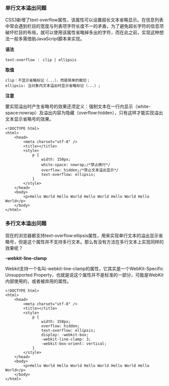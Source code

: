 ### 单行文本溢出问题

CSS3新增了text-overflow属性，该属性可以设置超长文本省略显示。在信息列表中常会遇到栏目的宽度与列表项字符长度不一的矛盾，为了避免超长字符的信息项破坏栏目的布局，就可以使用该属性省略掉多出的字符，而在此之前，实现这种想法一般多需借助JavaScript脚本来实现。

**语法**

	text-overflow ： clip | ellipsis
	
**取值**

	clip：不显示省略标记（...），而是简单的裁切；
	ellipsis: 当对象内文本溢出时显示省略标记（...）;

**注意**

要实现溢出时产生省略号的效果还须定义：强制文本在一行内显示（white-space:nowrap）及溢出内容为隐藏（overflow:hidden），只有这样才能实现溢出文本显示省略号的效果。


```
<!DOCTYPE html>
<html>
	<head>
		<meta charset="utf-8" />
		<title></title>
		<style>
			p {
				width: 150px;
				white-space: nowrap;/*禁止换行*/
				overflow: hidden;/*禁止文本溢出显示*/
				text-overflow: ellipsis;
			}
		</style>
	</head>
	<body>
		<p>Hello World Hello World Hello World Hello World Hello World</p>
	</body>
</html>

```

### 多行文本溢出问题

现在的浏览器都支持text-overflow:ellipsis属性，用来实现单行文本的溢出显示省略号，但是这个属性并不支持多行文本。那么有没有方法在多行文本上实现同样的效果呢？

**-webkit-line-clamp**

Webkit支持一个名叫-webkit-line-clamp的属性，它其实是一个WebKit-Specific Unsupported Property，也就是说这个属性并不是标准的一部分，可能是WebKit内部使用的，或者被弃用的属性。

```
<!DOCTYPE html>
<html>
	<head>
		<meta charset="utf-8" />
		<title></title>
		<style>
			p {
				width: 150px;
				overflow: hidden;
				text-overflow: ellipsis;
				display: -webkit-box;
				-webkit-line-clamp: 3;
				-webkit-box-orient: vertical;
			}
		</style>
	</head>
	<body>
		<p>Hello World Hello World Hello World Hello World Hello World</p>
	</body>
</html>
```




















